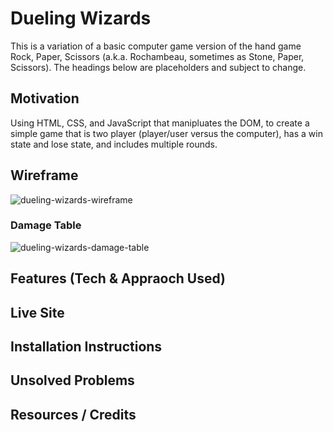 # Dueling Wizards

This is a variation of a basic computer game version of the hand game Rock, Paper, Scissors (a.k.a. Rochambeau, sometimes as Stone, Paper, Scissors). The headings below are placeholders and subject to change.

## Motivation

Using HTML, CSS, and JavaScript that manipluates the DOM, to create a simple game that is two player (player/user versus the computer), has a win state and lose state, and includes multiple rounds.

## Wireframe

![dueling-wizards-wireframe](https://user-images.githubusercontent.com/115107346/221728000-8c826d97-7af5-44ab-a1d7-6f439caf2543.png)

### Damage Table

![dueling-wizards-damage-table](https://user-images.githubusercontent.com/115107346/222015178-ae5a0ff5-26e4-425b-8774-5df4d043b8e3.png)

## Features (Tech & Appraoch Used)

## Live Site

## Installation Instructions

## Unsolved Problems

## Resources / Credits
